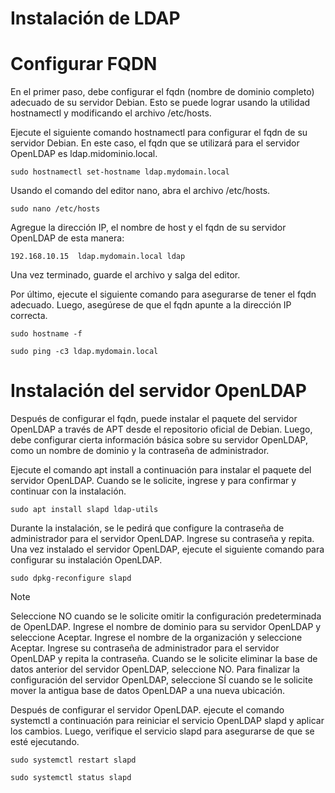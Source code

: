 # Instalación de LDAP

# Configurar FQDN

En el primer paso, debe configurar el fqdn (nombre de dominio completo) adecuado de su servidor Debian. Esto se puede lograr usando la utilidad hostnamectl y modificando el archivo /etc/hosts.

Ejecute el siguiente comando hostnamectl para configurar el fqdn de su servidor Debian. En este caso, el fqdn que se utilizará para el servidor OpenLDAP es ldap.midominio.local.

```
sudo hostnamectl set-hostname ldap.mydomain.local
```
Usando el comando del editor nano, abra el archivo /etc/hosts.
```
sudo nano /etc/hosts
```
Agregue la dirección IP, el nombre de host y el fqdn de su servidor OpenLDAP de esta manera:
```
192.168.10.15  ldap.mydomain.local ldap
```
Una vez terminado, guarde el archivo y salga del editor.

Por último, ejecute el siguiente comando para asegurarse de tener el fqdn adecuado. Luego, asegúrese de que el fqdn apunte a la dirección IP correcta.
```
sudo hostname -f
```
```
sudo ping -c3 ldap.mydomain.local
```

# Instalación del servidor OpenLDAP

Después de configurar el fqdn, puede instalar el paquete del servidor OpenLDAP a través de APT desde el repositorio oficial de Debian. 
Luego, debe configurar cierta información básica sobre su servidor OpenLDAP, como un nombre de dominio y la contraseña de administrador.

Ejecute el comando apt install a continuación para instalar el paquete del servidor OpenLDAP. Cuando se le solicite, ingrese y para confirmar y continuar con la instalación.
```
sudo apt install slapd ldap-utils
```
Durante la instalación, se le pedirá que configure la contraseña de administrador para el servidor OpenLDAP. Ingrese su contraseña y repita.
Una vez instalado el servidor OpenLDAP, ejecute el siguiente comando para configurar su instalación OpenLDAP.
```
sudo dpkg-reconfigure slapd
```
> [!NOTE]
> Seleccione NO cuando se le solicite omitir la configuración predeterminada de OpenLDAP.
> Ingrese el nombre de dominio para su servidor OpenLDAP y seleccione Aceptar.
> Ingrese el nombre de la organización y seleccione Aceptar.
> Ingrese su contraseña de administrador para el servidor OpenLDAP y repita la contraseña.
> Cuando se le solicite eliminar la base de datos anterior del servidor OpenLDAP, seleccione NO.
> Para finalizar la configuración del servidor OpenLDAP, seleccione SÍ cuando se le solicite mover la antigua base de datos OpenLDAP a una nueva ubicación.

Después de configurar el servidor OpenLDAP. ejecute el comando systemctl a continuación para reiniciar el servicio OpenLDAP slapd y aplicar los cambios. Luego, verifique el servicio slapd para asegurarse de que se esté ejecutando.
```
sudo systemctl restart slapd
```
```
sudo systemctl status slapd
```
